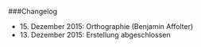 ###Changelog

- 15\. Dezember 2015: Orthographie (Benjamin Affolter)
- 13\. Dezember 2015: Erstellung abgeschlossen

